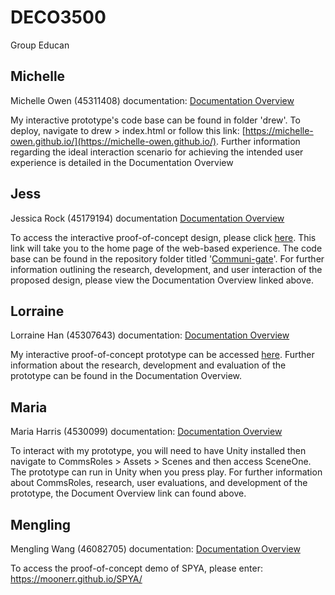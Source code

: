 # DECO3500
Group Educan

## Michelle
Michelle Owen (45311408) documentation: [Documentation Overview](https://github.com/michelle-owen/DECO3500/wiki/Documentation-Overview)

My interactive prototype's code base can be found in folder 'drew'. To deploy, navigate to drew > index.html or follow this link: [https://michelle-owen.github.io/](https://michelle-owen.github.io/). Further information regarding the ideal interaction scenario for achieving the intended user experience is detailed in the Documentation Overview

## Jess
Jessica Rock (45179194) documentation [Documentation Overview](https://github.com/michelle-owen/DECO3500/wiki/Overview---Jess)

To access the interactive proof-of-concept design, please click [here](https://jessrock.github.io/). This link will take you to the home page of the web-based experience. The code base can be found in the repository folder titled '[Communi-gate](https://github.com/michelle-owen/DECO3500/tree/master/Communi-gate)'. For further information outlining the research, development, and user interaction of the proposed design, please view the Documentation Overview linked above.

## Lorraine
Lorraine Han (45307643) documentation: [Documentation Overview](https://github.com/michelle-owen/DECO3500/wiki/LH-Documentation-Overview)

My interactive proof-of-concept prototype can be accessed [here](https://lor-rani.github.io/). Further information about the research, development and evaluation of the prototype can be found in the Documentation Overview.

## Maria 
Maria Harris (4530099) documentation: [Documentation Overview](https://github.com/michelle-owen/DECO3500/wiki/MH-Documentation-Overview) 

To interact with my prototype, you will need to have Unity installed then navigate to CommsRoles > Assets > Scenes and then access SceneOne. The prototype can run in Unity when you press play. For further information about CommsRoles, research, user evaluations, and development of the prototype, the Document Overview link can found above. 

## Mengling
Mengling Wang (46082705) documentation: [Documentation Overview](https://github.com/michelle-owen/DECO3500/wiki/Documentation-Overview---SPYA) 

To access the proof-of-concept demo of SPYA, please enter: https://moonerr.github.io/SPYA/
